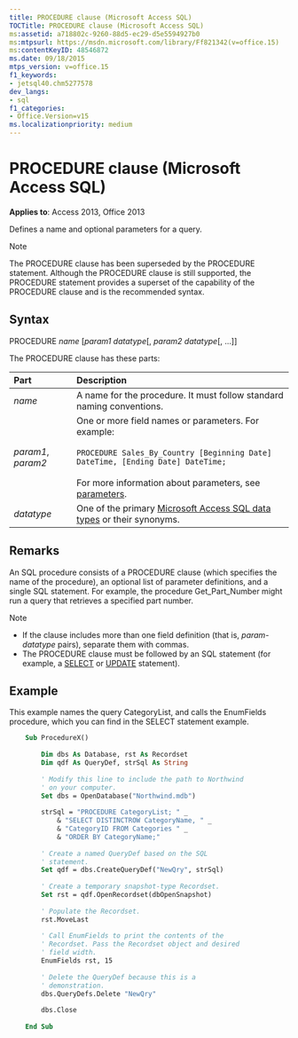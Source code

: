```yaml
---
title: PROCEDURE clause (Microsoft Access SQL)
TOCTitle: PROCEDURE clause (Microsoft Access SQL)
ms:assetid: a718802c-9260-88d5-ec29-d5e5594927b0
ms:mtpsurl: https://msdn.microsoft.com/library/Ff821342(v=office.15)
ms:contentKeyID: 48546872
ms.date: 09/18/2015
mtps_version: v=office.15
f1_keywords:
- jetsql40.chm5277578
dev_langs:
- sql
f1_categories:
- Office.Version=v15
ms.localizationpriority: medium
---
```


# PROCEDURE clause (Microsoft Access SQL)

**Applies to**: Access 2013, Office 2013

Defines a name and optional parameters for a query.

> [!NOTE]
> The PROCEDURE clause has been superseded by the PROCEDURE statement. Although the PROCEDURE clause is still supported, the PROCEDURE statement provides a superset of the capability of the PROCEDURE clause and is the recommended syntax.

## Syntax

PROCEDURE *name* \[*param1 datatype*\[, *param2 datatype*\[, …\]\]

The PROCEDURE clause has these parts:

|Part |Description |
|:----|:-----------|
|*name* |A name for the procedure. It must follow standard naming conventions.|
|*param1*, *param2* |One or more field names or parameters. For example:<br/><br/>`PROCEDURE Sales_By_Country [Beginning Date] DateTime, [Ending Date] DateTime;`<br/><br/>For more information about parameters, see [parameters](parameters-declaration-microsoft-access-sql.md).|
|*datatype* | One of the primary [Microsoft Access SQL data types](sql-data-types.md) or their synonyms. |


## Remarks

An SQL procedure consists of a PROCEDURE clause (which specifies the name of the procedure), an optional list of parameter definitions, and a single SQL statement. For example, the procedure Get\_Part\_Number might run a query that retrieves a specified part number.

> [!NOTE]
> - If the clause includes more than one field definition (that is, *param-datatype* pairs), separate them with commas.
> - The PROCEDURE clause must be followed by an SQL statement (for example, a [SELECT](select-statement-microsoft-access-sql.md) or [UPDATE](update-statement-microsoft-access-sql.md) statement).

## Example

This example names the query CategoryList, and calls the EnumFields procedure, which you can find in the SELECT statement example.

```vb
    Sub ProcedureX() 
     
        Dim dbs As Database, rst As Recordset 
        Dim qdf As QueryDef, strSql As String 
         
        ' Modify this line to include the path to Northwind 
        ' on your computer. 
        Set dbs = OpenDatabase("Northwind.mdb") 
         
        strSql = "PROCEDURE CategoryList; " _ 
            & "SELECT DISTINCTROW CategoryName, " _ 
            & "CategoryID FROM Categories " _ 
            & "ORDER BY CategoryName;" 
         
        ' Create a named QueryDef based on the SQL 
        ' statement. 
        Set qdf = dbs.CreateQueryDef("NewQry", strSql) 
     
        ' Create a temporary snapshot-type Recordset. 
        Set rst = qdf.OpenRecordset(dbOpenSnapshot) 
     
        ' Populate the Recordset. 
        rst.MoveLast 
                 
        ' Call EnumFields to print the contents of the  
        ' Recordset. Pass the Recordset object and desired 
        ' field width. 
        EnumFields rst, 15 
         
        ' Delete the QueryDef because this is a 
        ' demonstration. 
        dbs.QueryDefs.Delete "NewQry" 
         
        dbs.Close 
     
    End Sub
```
